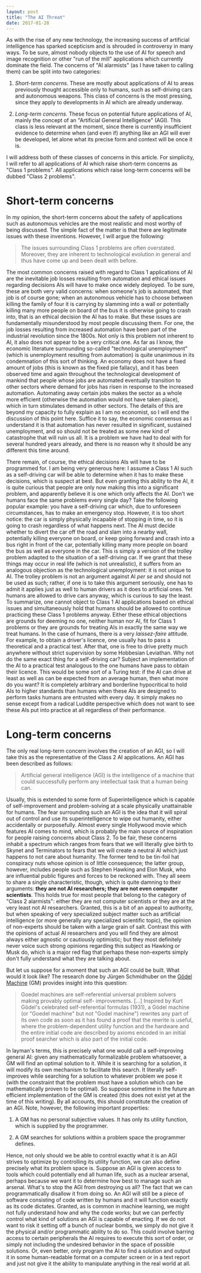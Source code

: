 ```yaml
---
layout: post
title: "The AI Threat"
date: 2017-01-28
---
```

As with the rise of any new technology, the increasing success of artificial intelligence has sparked scepticism and is shrouded in controversy in many ways.
To be sure, almost nobody objects to the use of AI for speech and image recognition or other "run of the mill" applications which currently dominate the field.
The concerns of "AI alarmists" (as I have taken to calling them) can be split into two categories:

1. *Short-term concerns*. These are mostly about applications of AI to areas previously thought accessible only to humans, such as self-driving cars and autonomous weapons.
This class of concerns is the most pressing, since they apply to developments in AI which are already underway.

2. *Long-term concerns*. These focus on potential future applications of AI, mainly the concept of an "Artificial General Intelligence" (AGI).
This class is less relevant at the moment, since there is currently insufficient evidence to determine when (and even if) anything like an AGI will ever be developed, let
alone what its precise form and context will be once it is.

I will address both of these classes of concerns in this article. For simplicity, I will refer to all applications of AI which raise short-term concerns as "Class 1 problems".
All applications which raise long-term concerns will be dubbed "Class 2 problems".

# Short-term concerns

In my opinion, the short-term concerns about the safety of applications such as autonomous vehicles are the most realistic and most worthy of being discussed.
The simple fact of the matter is that there are legitimate issues with these inventions. However, I will argue the following:

>The issues surrounding Class 1 problems are often overstated.
Moreover, they are inherent to technological evolution in general and thus have come up and been dealt with before.

The most common concerns raised with regard to Class 1 applications of AI are the inevitable job losses resulting from automation and ethical issues regarding decisions AIs will
have to make once widely deployed. To be sure, these are both very valid concerns: when someone's job is automated, that job is of course gone; when an autonomous vehicle has to
choose between killing the family of four it is carrying by slamming into a wall or potentially killing many more people on board of the bus it is otherwise going to crash into,
that is an ethical decision the AI has to make. But these issues are fundamentally misunderstood by most people discussing them. For one, the job losses resulting from increased
automation have been part of the industrial revolution since the 1800s. Not only is this problem not inherent to AI, it also does not appear to be a very critical one.
As far as I know, the economic literature surrounding so-called "technological unemployment" (which is unemployment resulting from automation) is quite unanimous in its condemnation
of this sort of thinking. An economy does not have a fixed amount of jobs (this is known as the fixed pie fallacy), and it has been observed time and again throughout the technological
development of mankind that people whose jobs are automated eventually transition to other sectors where demand for jobs has risen in response to the increased automation.
Automating away certain jobs makes the sector as a whole more efficient (otherwise the automation would not have taken place), which in turn stimulates demand in other sectors.
The details of this are beyond my capacity to fully explain as I am no economist, so I will end the discussion of this point here. Suffice it to say, the economic consensus as I
understand it is that automation has never resulted in significant, sustained unemployment, and so should not be treated as some new kind of catastrophe that will ruin us all.
It is a problem we have had to deal with for several hundred years already, and there is no reason why it should be any different this time around.

There remain, of course, the ethical decisions AIs will have to be programmed for. I am being very generous here: I assume a Class 1 AI such as a self-driving car will be able
to determine when it has to make these decisions, which is suspect at best. But even granting this ability to the AI, it is quite curious that people are only now making this into a
significant problem, and apparently believe it is one which only affects the AI. Don't we humans face the same problems every single day? Take the following popular example: you
have a self-driving car which, due to unforeseen circumstances, has to make an emergency stop. However, it is too short notice: the car is simply physically incapable of stopping in
time, so it is going to crash regardless of what happens next. The AI must decide whether to divert the car off the road and slam into a nearby wall, potentially killing everyone on
board, or keep going forward and crash into a bus right in front of the car, potentially killing many more people on board the bus as well as everyone in the car. This is simply a
version of the trolley problem adapted to the situation of a self-driving car. If we grant that these things may occur in real life (which is not unrealistic), it suffers from an
analogous objection as the technological unemployment: it is not unique to AI. The trolley problem is not an argument against AI *per se* and should not be used as such; rather, if one is to
take this argument seriously, one has to admit it applies just as well to human drivers as it does to artificial ones. Yet humans are allowed to drive cars anyway, which is curious
to say the least. To summarize, one cannot object to Class 1 AI applications based on ethical issues and simultaneously hold that humans should be allowed to continue practicing
these Class 1 problems anyway. Either these ethical objections are grounds for deeming no one, neither human nor AI, fit for Class 1 problems or they are grounds for treating AIs
in exactly the same way we treat humans. In the case of humans, there is a very *laissez-faire* attitude. For example, to obtain a driver's licence, one usually has to pass a
theoretical and a practical test. After that, one is free to drive pretty much anywhere without strict supervision by some Hobbesian Leviathan. Why not do the same exact thing for
a self-driving car? Subject an implementation of the AI to a practical test analogous to the one humans have pass to obtain their licence. This would be some sort of a Turing test:
if the AI can drive at least as well as can be expected from an average human, then what more do you want? It is completely arbitrary and borderline hypocritical to hold AIs to
higher standards than humans when these AIs are designed to perform tasks humans are entrusted with every day. It simply makes no sense except from a radical Luddite perspective
which does not want to see these AIs put into practice at all regardless of their performance.

# Long-term concerns

The only real long-term concern involves the creation of an AGI, so I will take this as the representative of the Class 2 AI applications.
An AGI has been described as follows:

>Artificial general intelligence (AGI) is the intelligence of a machine that could successfully perform any intellectual task that a human being can.

Usually, this is extended to some form of Superintelligence which is capable of self-improvement and problem-solving at a scale physically unattainable for humans.
The fear surrounding such an AGI is the idea that it will spiral out of control and use its superintelligence to wipe out humanity, either accidentally or purposefully.
Almost every single Hollywood movie which features AI comes to mind, which is probably the main source of inspiration for people raising concerns about Class 2.
To be fair, these concerns inhabit a spectrum which ranges from fears that we will literally give birth to Skynet and Terminators to fears that we will create a neutral AI
which just happens to not care about humanity. The former tend to be tin-foil hat conspiracy nuts whose opinion is of little consequence; the latter group, however, includes
people such as Stephen Hawking and Elon Musk, who are influential public figures and forces to be reckoned with. They all seem to share a single characteristic, though, which
is quite damning to their arguments: **they are not AI researchers; they are not even computer scientists**. This holds true for most people that belong to the category of
"Class 2 alarmists": either they are not computer scientists or they are at the very least not AI researchers. Granted, this is a bit of an appeal to authority, but when
speaking of very specialized subject matter such as artificial intelligence (or more generally any specialized scientific topic), the opinion of non-experts should be taken
with a large grain of salt. Contrast this with the opinions of actual AI researchers and you will find they are almost always either agnostic or cautiously optimistic; but
they most definitely never voice such strong opinions regarding this subject as Hawking or Musk do, which is a major red flag that perhaps these non-experts simply don't
fully understand what they are talking about.

But let us suppose for a moment that such an AGI could be built. What would it look like?
The research done by Jürgen Schmidhuber on the [Gödel Machine](http://people.idsia.ch/~juergen/goedelmachine.html) (GM) provides insight into this question:

>Goedel machines are self-referential universal problem solvers making provably optimal self- improvements.
[...]
 Inspired by Kurt Gödel's celebrated self-referential formulas (1931), a Gödel machine (or "Goedel machine" but not "Godel machine")
 rewrites any part of its own code as soon as it has found a proof that the rewrite is useful, where the problem-dependent utility function
 and the hardware and the entire initial code are described by axioms encoded in an initial proof searcher which is also part of the initial code.

 In layman's terms, this is precisely what one would call a self-improving general AI: given any mathematically formalizable problem whatsoever, a GM will find an optimal
 solution to it. While it is searching for a solution, it will modify its own mechanism to facilitate this search. It literally self-improves while searching for a solution
 to whatever problem we pose it (with the constraint that the problem must have a solution which can be mathematically proven to be optimal).
 So suppose sometime in the future an efficient implementation of the GM is created (this does not exist yet at the time of this writing). By all accounts, this should constitute
 the creation of an AGI. Note, however, the following important properties:

 1. A GM has no personal subjective values. It has only its utility function, which is supplied by the programmer.

 2. A GM searches for solutions within a problem space the programmer defines.

 Hence, not only should we be able to control exactly what it is an AGI strives to optimize by controlling its utility function, we can also define precisely what its problem space is.
 Suppose an AGI is given access to tools which could potentially end all human life, such as a nuclear arsenal, perhaps because we want it to determine how best to manage such an arsenal.
 What's to stop the AGI from destroying us all? The fact that we can programmatically disallow it from doing so. An AGI will still be a piece of software consisting of code written by
 humans and it will function exactly as its code dictates. Granted, as is common in machine learning, we might not fully understand how and why the code works; but we can perfectly control
 what kind of solutions an AGI is capable of enacting. If we do not want to risk it setting off a bunch of nuclear bombs, we simply do not give it the physical and/or programmatic ability to do so.
 This could involve barring access to certain peripherals the AI requires to execute this sort of order, or simply not including the undesired behavior in the space of possible solutions.
 Or, even better, only program the AI to find a solution and output it in some human-readable format on a computer screen or in a text report and just not give it the ability to manipulate anything
 in the real world at all.